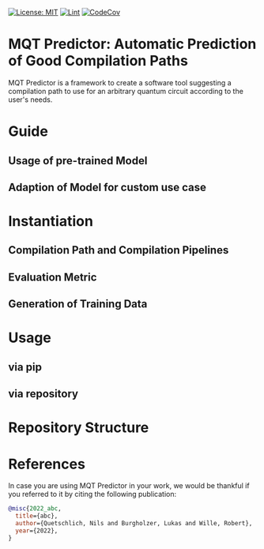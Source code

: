 
[![License: MIT](https://img.shields.io/badge/license-MIT-blue.svg?style=flat-square)](https://opensource.org/licenses/MIT)
[![Lint](https://github.com/nquetschlich/MQTPredictor/actions/workflows/linter.yml/badge.svg)](https://github.com/nquetschlich/MQTPredictor/actions/workflows/linter.yml)
[![CodeCov](https://github.com/nquetschlich/MQTPredictor/actions/workflows/coverage.yml/badge.svg)](https://github.com/nquetschlich/MQTPredictor/actions/workflows/coverage.yml)





# MQT Predictor: Automatic Prediction of Good Compilation Paths
MQT Predictor is a framework to create a software tool suggesting a compilation path to use for an arbitrary quantum circuit according to the user's needs.


# Guide
## Usage of pre-trained Model
## Adaption of Model for custom use case

# Instantiation
## Compilation Path and Compilation Pipelines
## Evaluation Metric
## Generation of Training Data

# Usage
## via pip
## via repository

# Repository Structure
# References
In case you are using MQT Predictor in your work, we would be thankful if you referred to it by citing the following publication:
```bibtex
@misc{2022_abc,
  title={abc},
  author={Quetschlich, Nils and Burgholzer, Lukas and Wille, Robert},
  year={2022},
}
````